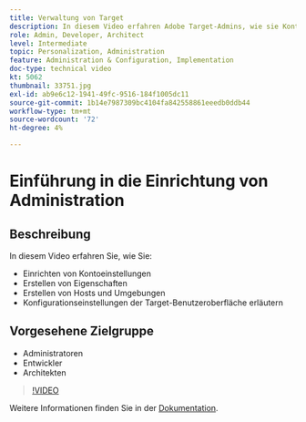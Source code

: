 ```yaml
---
title: Verwaltung von Target
description: In diesem Video erfahren Adobe Target-Admins, wie sie Kontovoreinstellungen einrichten, Eigenschaften erstellen und Hosts und Umgebungen erstellen. Erfahren Sie, wie Sie Konfigurationseinstellungen für die Target-Benutzeroberfläche erläutern.
role: Admin, Developer, Architect
level: Intermediate
topic: Personalization, Administration
feature: Administration & Configuration, Implementation
doc-type: technical video
kt: 5062
thumbnail: 33751.jpg
exl-id: ab9e6c12-1941-49fc-9516-184f1005dc11
source-git-commit: 1b14e7987309bc4104fa842558861eeedb0ddb44
workflow-type: tm+mt
source-wordcount: '72'
ht-degree: 4%

---
```


# Einführung in die Einrichtung von Administration

## Beschreibung

In diesem Video erfahren Sie, wie Sie:

* Einrichten von Kontoeinstellungen
* Erstellen von Eigenschaften
* Erstellen von Hosts und Umgebungen
* Konfigurationseinstellungen der Target-Benutzeroberfläche erläutern

## Vorgesehene Zielgruppe

* Administratoren
* Entwickler
* Architekten

>[!VIDEO](https://video.tv.adobe.com/v/33751/?quality=12)

Weitere Informationen finden Sie in der [Dokumentation](https://experienceleague.adobe.com/docs/target/using/administer/administrating-target.html?lang=en).
